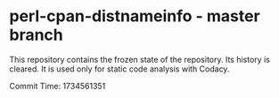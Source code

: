 # perl-cpan-distnameinfo - master branch

This repository contains the frozen state of the repository.
Its history is cleared. It is used only for static code
analysis with Codacy.

Commit Time: 1734561351